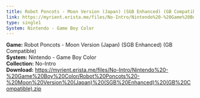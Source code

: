 ```yaml
---
title: Robot Poncots - Moon Version (Japan) (SGB Enhanced) (GB Compatible)
link: https://myrient.erista.me/files/No-Intro/Nintendo%20-%20Game%20Boy%20Color/Robot%20Poncots%20-%20Moon%20Version%20(Japan)%20(SGB%20Enhanced)%20(GB%20Compatible).zip
type: single1
System: Nintendo - Game Boy Color
---
```

<b>Game:</b> Robot Poncots - Moon Version (Japan) (SGB Enhanced) (GB Compatible)<br>
<b>System:</b> Nintendo - Game Boy Color<br>
<b>Collection:</b> No-Intro<br>
<b>Download:</b> https://myrient.erista.me/files/No-Intro/Nintendo%20-%20Game%20Boy%20Color/Robot%20Poncots%20-%20Moon%20Version%20(Japan)%20(SGB%20Enhanced)%20(GB%20Compatible).zip